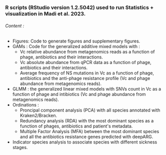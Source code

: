 ### R scripts (RStudio version 1.2.5042) used to run Statistics + visualization in Madi et al. 2023.
###### Content :
* Figures: Code to generate figures and supplementary figures.
* GAMs : Code for the generalized additive mixed models with :
   -  Vc relative abundance from metagenomics reads as a function of phage, antibiotics and their interactions.
   -  Vc absolute abundance from qPCR data as a function of phage, antibiotics and their interactions.
   -  Average frequency of NS mutations in Vc as a function of phage, antibiotics and the anti-phage resistance profile (Vc and phage abundance from metagenomics reads).
* GLMM : the generalized linear mixed models with SNVs count in Vc as a function of phage and intibiotics (Vc and phage abundance from metagenomics reads).
* Ordinations :
   -  Proncipal component analysis (PCA) with all species annotated with Kraken2/Bracken.
   -  Redundancy analysis (RDA) with the most dominant species as a function of phages, antibiotics and patient's metadata.
   -  Multiple Factor Analysis (MFA) between the most dominant species and all the antibiotics resistance genes predicted with deepARG.
* Indicator species analysis to associate species with different sickness stages.
